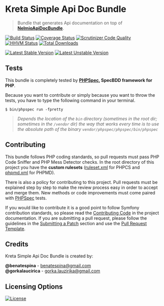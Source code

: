 # Kreta Simple Api Doc Bundle
> Bundle that generates Api documentation on top of **[NelmioApiDocBundle][0]**.

[![Build Status](https://travis-ci.org/kreta-io/SimpleApiDocBundle.svg?branch=master)](https://travis-ci.org/kreta-io/SimpleApiDocBundle)
[![Coverage Status](https://img.shields.io/coveralls/kreta-io/SimpleApiDocBundle.svg)](https://coveralls.io/r/kreta-io/SimpleApiDocBundle)
[![Scrutinizer Code Quality](https://scrutinizer-ci.com/g/kreta-io/SimpleApiDocBundle/badges/quality-score.png?b=master)](https://scrutinizer-ci.com/g/kreta-io/SimpleApiDocBundle/?branch=master)
[![HHVM Status](http://hhvm.h4cc.de/badge/kreta/simple-api-doc-bundle.svg)](http://hhvm.h4cc.de/package/kreta/simple-api-doc-bundle)
[![Total Downloads](https://poser.pugx.org/kreta/simple-api-doc-bundle/downloads)](https://packagist.org/packages/kreta/simple-api-doc-bundle)

[![Latest Stable Version](https://poser.pugx.org/kreta/simple-api-doc-bundle/v/stable.svg)](https://packagist.org/packages/kreta/simple-api-doc-bundle)
[![Latest Unstable Version](https://poser.pugx.org/kreta/simple-api-doc-bundle/v/unstable.svg)](https://packagist.org/packages/kreta/simple-api-doc-bundle)

Tests
-----

This bundle is completely tested by **[PHPSpec][1], SpecBDD framework for PHP**.

Because you want to contribute or simply because you want to throw the tests, you have to type the following command
in your terminal.

    $ bin/phpspec run -fpretty

>*Depends the location of the `bin` directory (sometimes in the root dir; sometimes in the `/vendor` dir) the way that
works every time is to use the absolute path of the binary `vendor/phpspec/phpspec/bin/phpspec`*

Contributing
------------

This bundle follows PHP coding standards, so pull requests must pass PHP Code Sniffer and PHP Mess Detector
checks. In the root directory of this project you have the **custom rulesets** ([ruleset.xml]() for PHPCS and
[phpmd.xml]() for PHPMD).

There is also a policy for contributing to this project. Pull requests must
be explained step by step to make the review process easy in order to
accept and merge them. New methods or code improvements must come paired with [PHPSpec][1] tests.

If you would like to contribute it is a good point to follow Symfony contribution standards,
so please read the [Contributing Code][2] in the project
documentation. If you are submitting a pull request, please follow the guidelines
in the [Submitting a Patch][3] section and use the [Pull Request Template][4].

[0]: https://github.com/nelmio/NelmioApiDocBundle
[1]: http://www.phpspec.net/
[2]: http://symfony.com/doc/current/contributing/code/index.html
[3]: http://symfony.com/doc/current/contributing/code/patches.html#check-list
[4]: http://symfony.com/doc/current/contributing/code/patches.html#make-a-pull-request

Credits
-------
Kreta Simple Api Doc Bundle is created by:
>
**@benatespina** - [benatespina@gmail.com](mailto:benatespina@gmail.com)<br/>
**@gorkalaucirica** - [gorka.lauzirika@gmail.com](mailto:gorka.lauzirika@gmail.com)

Licensing Options
-----------------
[![License](https://poser.pugx.org/kreta/simple-api-doc-bundle/license.svg)](https://github.com/kreta-io/SimpleApiDocBundle/blob/master/LICENSE)
